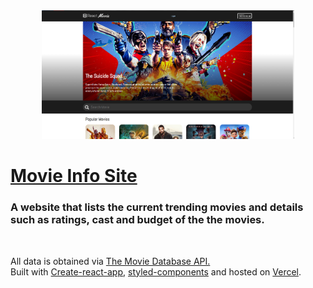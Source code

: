 <div align="center">
  <img alt="Logo" src="https://raw.githubusercontent.com/xk2800/Movie-Site-Learning-Reactjs/master/src/images/homepage-preview.png" width="80%" />
</div>
<div >
  <h1><a href="https://movie-site-reactjs.vercel.app/" target="_blank">Movie Info Site</a></h1>
  <h3>A website that lists the current trending movies and details such as ratings, cast and budget of the the movies.</h3>
</div>
<br />
<p >
  All data is obtained via <a href="https://www.themoviedb.org/" >The Movie Database API.</a> <br />
  Built with <a href="https://reactjs.org/docs/create-a-new-react-app.html">Create-react-app</a>, <a href="https://styled-components.com/">styled-components</a> and hosted on <a href="https://vercel.com/">Vercel</a>.
</p>
<!--
```
$ npm install 
```
-->
